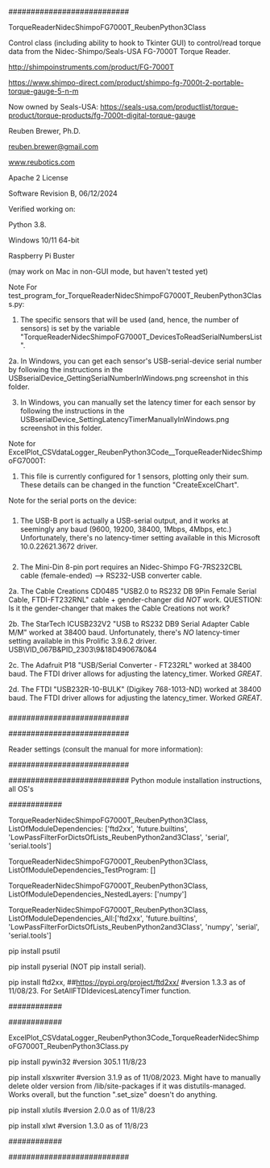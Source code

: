 ###########################

TorqueReaderNidecShimpoFG7000T_ReubenPython3Class

Control class (including ability to hook to Tkinter GUI) to control/read torque data from the Nidec-Shimpo/Seals-USA FG-7000T Torque Reader.

http://shimpoinstruments.com/product/FG-7000T

https://www.shimpo-direct.com/product/shimpo-fg-7000t-2-portable-torque-gauge-5-n-m

Now owned by Seals-USA: https://seals-usa.com/productlist/torque-product/torque-products/fg-7000t-digital-torque-gauge

Reuben Brewer, Ph.D.

reuben.brewer@gmail.com

www.reubotics.com

Apache 2 License

Software Revision B, 06/12/2024

Verified working on:

Python 3.8.

Windows 10/11 64-bit

Raspberry Pi Buster

(may work on Mac in non-GUI mode, but haven't tested yet)

Note For test_program_for_TorqueReaderNidecShimpoFG7000T_ReubenPython3Class.py:

1. The specific sensors that will be used (and, hence, the number of sensors) is set by the variable "TorqueReaderNidecShimpoFG7000T_DevicesToReadSerialNumbersList".

2a. In Windows, you can get each sensor's USB-serial-device serial number by following the instructions in the USBserialDevice_GettingSerialNumberInWindows.png screenshot in this folder.

3. In Windows, you can manually set the latency timer for each sensor by following the instructions in the USBserialDevice_SettingLatencyTimerManuallyInWindows.png screenshot in this folder.

Note for ExcelPlot_CSVdataLogger_ReubenPython3Code__TorqueReaderNidecShimpoFG7000T:

1. This file is currently configured for 1 sensors, plotting only their sum. These details can be changed in the function "CreateExcelChart".

Note for the serial ports on the device:

#####

1. The USB-B port is actually a USB-serial output, and it works at seemingly any baud (9600, 19200, 38400, 1Mbps, 4Mbps, etc.) Unfortunately, there's no latency-timer setting available in this Microsoft 10.0.22621.3672 driver.

#####

#####

2. The Mini-Din 8-pin port requires an Nidec-Shimpo FG-7RS232CBL cable (female-ended) --> RS232-USB converter cable.

2a. The Cable Creations CD0485 "USB2.0 to RS232 DB 9Pin Female Serial Cable, FTDI-FT232RNL" cable + gender-changer did *NOT* work. QUESTION: Is it the gender-changer that makes the Cable Creations not work?

2b. The StarTech ICUSB232V2 "USB to RS232 DB9 Serial Adapter Cable M/M" worked at 38400 baud.
Unfortunately, there's *NO* latency-timer setting available in this Prolific 3.9.6.2 driver.
USB\VID_067B&PID_2303\9&18D49067&0&4

2c. The Adafruit P18 "USB/Serial Converter - FT232RL" worked at 38400 baud.
The FTDI driver allows for adjusting the latency_timer. Worked *GREAT*.

2d. The FTDI "USB232R-10-BULK" (Digikey 768-1013-ND) worked at 38400 baud.
The FTDI driver allows for adjusting the latency_timer. Worked *GREAT*.

#####

###########################

###########################

Reader settings (consult the manual for more information):

###########################

########################### Python module installation instructions, all OS's

############

TorqueReaderNidecShimpoFG7000T_ReubenPython3Class, ListOfModuleDependencies: ['ftd2xx', 'future.builtins', 'LowPassFilterForDictsOfLists_ReubenPython2and3Class', 'serial', 'serial.tools']

TorqueReaderNidecShimpoFG7000T_ReubenPython3Class, ListOfModuleDependencies_TestProgram: []

TorqueReaderNidecShimpoFG7000T_ReubenPython3Class, ListOfModuleDependencies_NestedLayers: ['numpy']

TorqueReaderNidecShimpoFG7000T_ReubenPython3Class, ListOfModuleDependencies_All:['ftd2xx', 'future.builtins', 'LowPassFilterForDictsOfLists_ReubenPython2and3Class', 'numpy', 'serial', 'serial.tools']

pip install psutil

pip install pyserial (NOT pip install serial).

pip install ftd2xx, ##https://pypi.org/project/ftd2xx/ #version 1.3.3 as of 11/08/23. For SetAllFTDIdevicesLatencyTimer function.

############

############

ExcelPlot_CSVdataLogger_ReubenPython3Code_TorqueReaderNidecShimpoFG7000T_ReubenPython3Class.py

<NEED TO FILL IN>

pip install pywin32         #version 305.1 11/8/23

pip install xlsxwriter      #version 3.1.9 as of 11/08/2023. Might have to manually delete older version from /lib/site-packages if it was distutils-managed. Works overall, but the function ".set_size" doesn't do anything.

pip install xlutils         #version 2.0.0 as of 11/8/23

pip install xlwt            #version 1.3.0 as of 11/8/23

############

###########################

